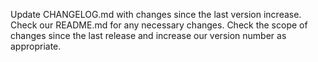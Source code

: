Update CHANGELOG.md with changes since the last version increase. Check our README.md for any
necessary changes. Check the scope of changes since the last release and increase our version
number as appropriate.
